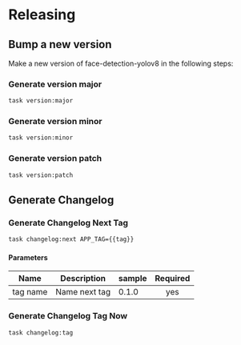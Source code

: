 <!-- Space: Projects -->
<!-- Parent: BaseTemplate -->
<!-- Title: Releasing BaseTemplate -->
<!-- Label: BaseTemplate -->
<!-- Label: Project -->
<!-- Label: Releasing -->
<!-- Include: disclaimer.md -->
<!-- Include: ac:toc -->

# Releasing

## Bump a new version

Make a new version of face-detection-yolov8 in the following steps:

### Generate version major

```bash
task version:major
```

### Generate version minor

```bash
task version:minor
```

### Generate version patch

```bash
task version:patch
```

## Generate Changelog

### Generate Changelog Next Tag

```bash
task changelog:next APP_TAG={{tag}}
```

#### Parameters

| Name     | Description   | sample | Required |
| -------- | ------------- | ------ | :------: |
| tag name | Name next tag | 0.1.0  |   yes    |

### Generate Changelog Tag Now

```bash
task changelog:tag
```
